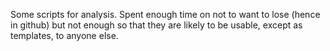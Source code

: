 Some scripts for analysis.  Spent enough time on not to want to lose (hence in github) but not enough so that they are likely to be usable, except as templates, to anyone else.  
